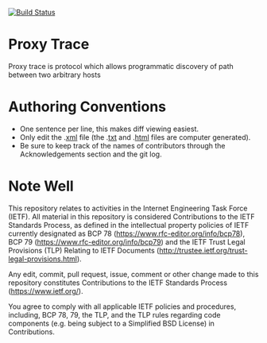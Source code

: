 [![Build Status](https://api.travis-ci.com/ytti/proxy-trace.svg)](https://travis-ci.com/ytti/proxy-trace)

# Proxy Trace
Proxy trace is protocol which allows programmatic discovery of path between two arbitrary hosts

# Authoring Conventions

* One sentence per line, this makes diff viewing easiest.
* Only edit the .[xml] file (the .[txt] and .[html] files are computer generated).
* Be sure to keep track of the names of contributors through the Acknowledgements section and the git log.

# Note Well

This repository relates to activities in the Internet Engineering Task Force
(IETF). All material in this repository is considered Contributions to the IETF
Standards Process, as defined in the intellectual property policies of IETF
currently designated as BCP 78 (https://www.rfc-editor.org/info/bcp78), BCP 79
(https://www.rfc-editor.org/info/bcp79) and the IETF Trust Legal Provisions
(TLP) Relating to IETF Documents (http://trustee.ietf.org/trust-legal-provisions.html).

Any edit, commit, pull request, issue, comment or other change made to this
repository constitutes Contributions to the IETF Standards Process
(https://www.ietf.org/).

You agree to comply with all applicable IETF policies and procedures,
including, BCP 78, 79, the TLP, and the TLP rules regarding code components
(e.g. being subject to a Simplified BSD License) in Contributions.

[xml]: https://ytti.github.io/proxy-trace/draft-ytti-intarea-proxy-trace.xml
[txt]: https://ytti.github.io/proxy-trace/draft-ytti-intarea-proxy-trace.txt
[html]: https://ytti.github.io/proxy-trace/draft-ytti-intarea-proxy-trace.html
